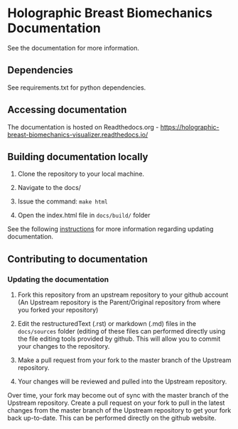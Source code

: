 # Holographic Breast Biomechanics Documentation

See the documentation for more information.

## Dependencies

See requirements.txt for python dependencies.

## Accessing documentation

The documentation is hosted on Readthedocs.org - https://holographic-breast-biomechanics-visualizer.readthedocs.io/

## Building documentation locally

1. Clone the repository to your local machine.

2. Navigate to the docs/

3. Issue the command: `make html`

4. Open the index.html file in `docs/build/` folder

See the following [instructions](https://research-software-development-tutorials.readthedocs.io/en/latest/beginner/documenting_code/updating_documentation.html#updating-documentation) for more information regarding updating documentation.

## Contributing to documentation

### Updating the documentation
1. Fork this repository from an upstream repository to your github account (An Upstream repository is the Parent/Original repository from where you forked your repository)

2. Edit the restructuredText (.rst) or markdown (.md) files in the 
`docs/sources` folder (editing of these files can performed directly using the 
file editing tools provided by github. This will allow you to commit your 
changes to the repository.

3. Make a pull request from your fork to the master branch of the Upstream repository.

4. Your changes will be reviewed and pulled into the Upstream repository.

Over time, your fork may become out of sync with the master branch of the Upstream repository. Create a pull request on your fork to pull in the latest changes from the master branch of the Upstream repository to get your fork back up-to-date. This can be performed directly on the github website.

